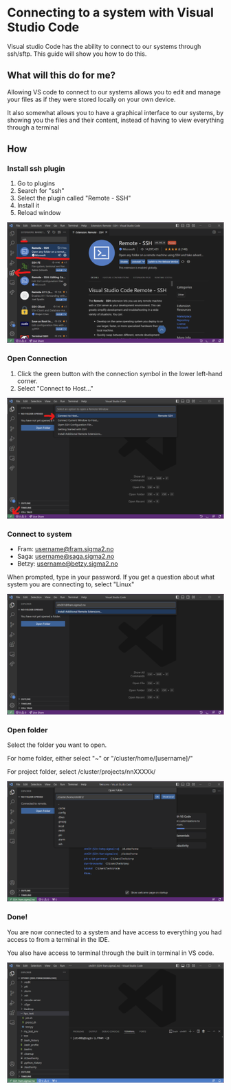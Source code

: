 # Connecting to a system with Visual Studio Code
Visual studio Code has the ability to connect to our systems through ssh/sftp. This guide will show you how to do this.

## What will this do for me?
Allowing VS code to connect to our systems allows you to edit and manage your files as if they were stored locally on your own device.

It also somewhat allows you to have a graphical interface to our systems, by showing you the files and their content, instead of having to view everything through a terminal

## How
### Install ssh plugin 
1. Go to plugins
2. Search for "ssh"
3. Select the plugin called "Remote - SSH"
4. Install it
5. Reload window

![Install ssh plugin](ssh-plugin-highlighted.png)

### Open Connection

1. Click the green button with the connection symbol in the lower left-hand corner.
2. Select "Connect to Host..."

![Connect to host](open-connection-highlighted.png)

### Connect to system
* Fram: username@fram.sigma2.no
* Saga: username@saga.sigma2.no
* Betzy: username@betzy.sigma2.no

When prompted, type in your password.
If you get a question about what system you are connecting to, select "Linux"

![Connect to host](open-connection2.png)

### Open folder
Select the folder you want to open.

For home folder, either select "~" or "/cluster/home/[username]/"

For project folder, select /cluster/projects/nnXXXXk/

![Open folder](open-folder.png)

### Done!
You are now connected to a system and have access to everything you had access to from a terminal in the IDE. 

You also have access to terminal through the built in terminal in VS code.

![Terminal](terminal.png)